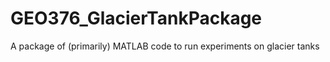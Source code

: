 # GEO376_GlacierTankPackage
A package of (primarily) MATLAB code to run experiments on glacier tanks
